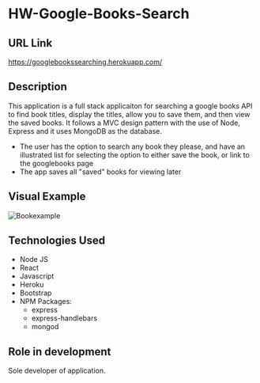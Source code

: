 # HW-Google-Books-Search


## URL Link

 https://googlebookssearching.herokuapp.com/

## Description

This application is a full stack applicaiton for searching a google books API to find book titles, display the titles, allow you to save them, and then view the saved books. It follows a MVC design pattern with the use of Node, Express and it uses MongoDB as the database.

* The user has the option to search any book they please, and have an illustrated list for selecting the option to either save the book, or link to the googlebooks page
* The app saves all "saved" books for viewing later

## Visual Example

<img alt="Bookexample" src="/public/booksearch.png"  />

## Technologies Used

* Node JS
* React
* Javascript
* Heroku
* Bootstrap
* NPM Packages:
    - express
    - express-handlebars
    - mongod

## Role in development

Sole developer of application.